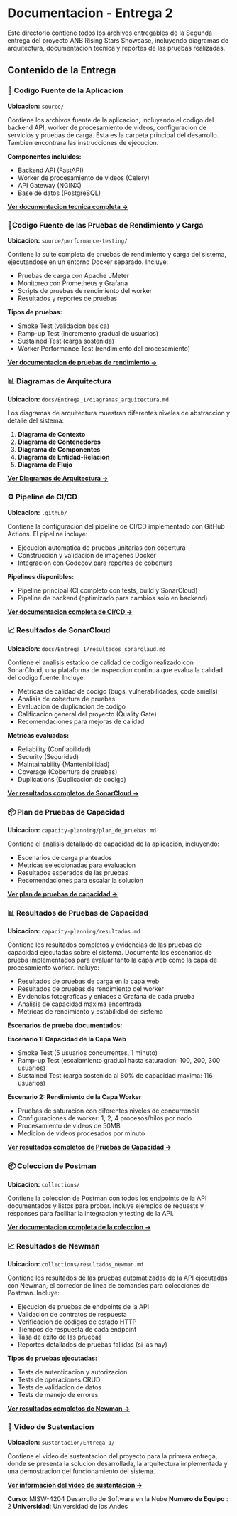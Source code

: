 # Documentacion - Entrega 2

Este directorio contiene todos los archivos entregables de la Segunda entrega del proyecto ANB Rising Stars Showcase, incluyendo diagramas de arquitectura, documentacion tecnica y reportes de las pruebas realizadas.

## Contenido de la Entrega

### 📄 Codigo Fuente de la Aplicacion
**Ubicacion:** `source/`

Contiene los archivos fuente de la aplicacion, incluyendo el codigo del backend API, worker de procesamiento de videos, configuracion de servicios y pruebas de carga. Esta es la carpeta principal del desarrollo. Tambien encontrara las instrucciones de ejecucion.

**Componentes incluidos:**
- Backend API (FastAPI)
- Worker de procesamiento de videos (Celery)
- API Gateway (NGINX)
- Base de datos (PostgreSQL)

**[Ver documentacion tecnica completa →](../../source/README.md)**

### 🧪Codigo Fuente de las Pruebas de Rendimiento y Carga
**Ubicacion:** `source/performance-testing/`

Contiene la suite completa de pruebas de rendimiento y carga del sistema, ejecutandose en un entorno Docker separado. Incluye:
- Pruebas de carga con Apache JMeter
- Monitoreo con Prometheus y Grafana
- Scripts de pruebas de rendimiento del worker
- Resultados y reportes de pruebas

**Tipos de pruebas:**
- Smoke Test (validacion basica)
- Ramp-up Test (incremento gradual de usuarios)
- Sustained Test (carga sostenida)
- Worker Performance Test (rendimiento del procesamiento)

**[Ver documentacion de pruebas de rendimiento →](../../source/performance-testing/README.md)**

### 📊 Diagramas de Arquitectura
**Ubicacion:** `docs/Entrega_1/diagramas_arquitectura.md`

Los diagramas de arquitectura muestran diferentes niveles de abstraccion y detalle del sistema:

1. **Diagrama de Contexto**
2. **Diagrama de Contenedores**
3. **Diagrama de Componentes**
4. **Diagrama de Entidad-Relacion**
5. **Diagrama de Flujo**

**[Ver Diagramas de Arquitectura →](diagramas_arquitectura.md)**

### ⚙️ Pipeline de CI/CD
**Ubicacion:** `.github/`

Contiene la configuracion del pipeline de CI/CD implementado con GitHub Actions. El pipeline incluye:
- Ejecucion automatica de pruebas unitarias con cobertura
- Construccion y validacion de imagenes Docker
- Integracion con Codecov para reportes de cobertura

**Pipelines disponibles:**
- Pipeline principal (CI completo con tests, build y SonarCloud)
- Pipeline de backend (optimizado para cambios solo en backend)

**[Ver documentacion completa de CI/CD →](../../.github/README-CI.md)**

### 📈 Resultados de SonarCloud
**Ubicacion:** `docs/Entrega_1/resultados_sonarclaud.md`

Contiene el analisis estatico de calidad de codigo realizado con SonarCloud, una plataforma de inspeccion continua que evalua la calidad del codigo fuente. Incluye:
- Metricas de calidad de codigo (bugs, vulnerabilidades, code smells)
- Analisis de cobertura de pruebas
- Evaluacion de duplicacion de codigo
- Calificacion general del proyecto (Quality Gate)
- Recomendaciones para mejoras de calidad

**Metricas evaluadas:**
- Reliability (Confiabilidad)
- Security (Seguridad)
- Maintainability (Mantenibilidad)
- Coverage (Cobertura de pruebas)
- Duplications (Duplicacion de codigo)

**[Ver resultados completos de SonarCloud →](resultados_sonarclaud.md)**

### 📦 Plan de Pruebas de Capacidad
**Ubicacion:** `capacity-planning/plan_de_pruebas.md`

Contiene el analisis detallado de capacidad de la aplicacion, incluyendo:
- Escenarios de carga planteados
- Metricas seleccionadas para evaluacion
- Resultados esperados de las pruebas
- Recomendaciones para escalar la solucion

**[Ver plan de pruebas de capacidad →](../../capacity-planning/plan_de_pruebas.md)**

### 📊 Resultados de Pruebas de Capacidad
**Ubicacion:** `capacity-planning/resultados.md`

Contiene los resultados completos y evidencias de las pruebas de capacidad ejecutadas sobre el sistema. Documenta los escenarios de prueba implementados para evaluar tanto la capa web como la capa de procesamiento worker. Incluye:
- Resultados de pruebas de carga en la capa web
- Resultados de pruebas de rendimiento del worker
- Evidencias fotograficas y enlaces a Grafana de cada prueba
- Analisis de capacidad maxima encontrada
- Metricas de rendimiento y estabilidad del sistema

**Escenarios de prueba documentados:**

**Escenario 1: Capacidad de la Capa Web**
- Smoke Test (5 usuarios concurrentes, 1 minuto)
- Ramp-up Test (escalamiento gradual hasta saturacion: 100, 200, 300 usuarios)
- Sustained Test (carga sostenida al 80% de capacidad maxima: 116 usuarios)

**Escenario 2: Rendimiento de la Capa Worker**
- Pruebas de saturacion con diferentes niveles de concurrencia
- Configuraciones de worker: 1, 2, 4 procesos/hilos por nodo
- Procesamiento de videos de 50MB
- Medicion de videos procesados por minuto

**[Ver resultados completos de Pruebas de Capacidad →](../../capacity-planning/resultados.md)**

### 📦 Coleccion de Postman
**Ubicacion:** `collections/`

Contiene la coleccion de Postman con todos los endpoints de la API documentados y listos para probar. Incluye ejemplos de requests y responses para facilitar la integracion y testing de la API.

**[Ver documentacion completa de la coleccion →](../../collections/)**

### 📈 Resultados de Newman
**Ubicacion:** `collections/resultados_newman.md`

Contiene los resultados de las pruebas automatizadas de la API ejecutadas con Newman, el corredor de linea de comandos para colecciones de Postman. Incluye:
- Ejecucion de pruebas de endpoints de la API
- Validacion de contratos de respuesta
- Verificacion de codigos de estado HTTP
- Tiempos de respuesta de cada endpoint
- Tasa de exito de las pruebas
- Reportes detallados de pruebas fallidas (si las hay)

**Tipos de pruebas ejecutadas:**
- Tests de autenticacion y autorizacion
- Tests de operaciones CRUD
- Tests de validacion de datos
- Tests de manejo de errores

**[Ver resultados completos de Newman →](../../collections/resultados_newman.md)**

### 🎥 Video de Sustentacion
**Ubicacion:** `sustentacion/Entrega_1/`

Contiene el video de sustentacion del proyecto para la primera entrega, donde se presenta la solucion desarrollada, la arquitectura implementada y una demostracion del funcionamiento del sistema.

**[Ver informacion del video de sustentacion →]()**

**Curso**: MISW-4204 Desarrollo de Software en la Nube
**Numero de Equipo** : 2
**Universidad**: Universidad de los Andes